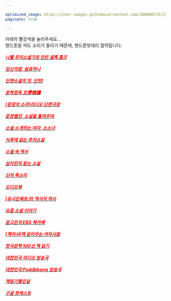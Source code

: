 ```yaml
---

optimized_image: https://user-images.githubusercontent.com/100888733/156873492-a33adf72-83f7-4288-ad5c-9006dd39c2e0.jpg
paginate: true

---
```

아래의 빨강색을 눌러주세요...<br>
핸드폰을 꺼도 소리가 들리기 때문에, 핸드폰밧데리 절약됩니다.<br> <br>
[<span style="color:red">***나를 추리소설가로 만든 셜록 홈즈***</span>](https://www.podbbang.com/audiobooks/1779692) <br> <br> 
[<span style="color:red">***당신의밤, 쉼표하나***</span>](https://www.podbbang.com/channels/1775811) <br> <br> 
[<span style="color:red">***단편소설의 맛, 단맛!***</span>](https://www.podbbang.com/channels/9502) <br> <br> 
[<span style="color:red">***문학정독 文學精讀***</span>](https://www.podbbang.com/channels/1778908) <br> <br> 
[<span style="color:red">***[문장의 소리]라디오 단편극장***</span>](https://www.podbbang.com/channels/9861) <br> <br> 
[<span style="color:red">***문장웹진, 소설을 들려주마***</span>](https://www.podbbang.com/channels/1887) <br> <br> 
[<span style="color:red">***소설 소개하는 여자, 소소녀***</span>](https://www.podbbang.com/channels/14486) <br> <br> 
[<span style="color:red">***식후에 읽는 추리소설***</span>](https://www.podbbang.com/channels/14479) <br> <br> 
[<span style="color:red">***소설 속 역사***</span>](https://www.podbbang.com/channels/11413) <br> <br> 
[<span style="color:red">***심아진의 듣는 소설***</span>](https://www.podbbang.com/channels/10041) <br> <br> 
[<span style="color:red">***신의 목소리***</span>](https://www.podbbang.com/channels/1768109) <br> <br> 
[<span style="color:red">***오디오북***</span>](https://www.podbbang.com/audiobooks) <br> <br> 
[<span style="color:red">***[유시민북토크] 역사의 역사***</span>](https://www.podbbang.com/channels/17061) <br> <br> 
[<span style="color:red">***요즘 소설 이야기***</span>](https://www.podbbang.com/channels/1773156) <br> <br> 
[<span style="color:red">***윤고은의 EBS 북카페***</span>](https://www.podbbang.com/channels/1773442) <br> <br> 
[<span style="color:red">***[책여사]책 읽어주는 여자사람***</span>](https://www.podbbang.com/channels/10778) <br> <br> 
[<span style="color:red">***한국문학 100선 책 읽기***</span>](https://www.podbbang.com/channels/17589) <br> <br> 
[<span style="color:red">***대한민국 라디오 방송국***</span>](https://www.radio-korea.com/)<br> <br> 
[<span style="color:red">***대한민국 Poddbbang 방송국***</span>](https://www.podbbang.com/channel-categories)<br> <br> 
[<span style="color:red">***책읽기좋은날***</span>](https://art19.com/shows/readinggoodday)<br> <br> 
[<span style="color:red">***구글 팟캐스트***</span>](https://podcasts.google.com/?hl=ko)<br> <br> 
